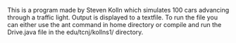 This is a program made by Steven Kolln which simulates 100 cars advancing through a traffic light. Output is displayed to a textfile. To run the file you can either use the ant command in home directory or compile and run the Drive.java file in the edu/tcnj/kollns1/ directory.